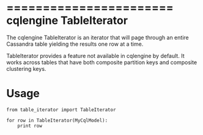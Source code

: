 =======================
cqlengine TableIterator
=======================

The cqlengine TableIterator is an iterator that will page through an entire Cassandra table yielding the results one row at a time.

TableIterator provides a feature not available in cqlengine by default. It works across tables that have both composite
partition keys and composite clustering keys.

Usage
=====

```
from table_iterator import TableIterator

for row in TableIterator(MyCqlModel):
    print row
```